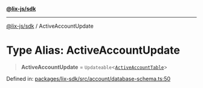 [**@lix-js/sdk**](../README.md)

***

[@lix-js/sdk](../README.md) / ActiveAccountUpdate

# Type Alias: ActiveAccountUpdate

> **ActiveAccountUpdate** = `Updateable`\<[`ActiveAccountTable`](ActiveAccountTable.md)\>

Defined in: [packages/lix-sdk/src/account/database-schema.ts:50](https://github.com/opral/monorepo/blob/9e4a0ed87313931bc006fc9fc84146a53943e93c/packages/lix-sdk/src/account/database-schema.ts#L50)
